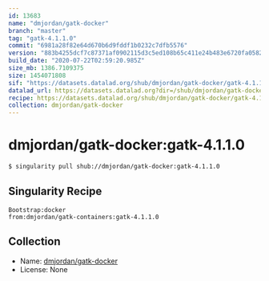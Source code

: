 ```yaml
---
id: 13683
name: "dmjordan/gatk-docker"
branch: "master"
tag: "gatk-4.1.1.0"
commit: "6981a28f82e64d670b6d9fddf1b0232c7dfb5576"
version: "883b4255dcf7c87371af0902115d3c5ed108b65c411e24b483e6720fa0582950"
build_date: "2020-07-22T02:59:20.985Z"
size_mb: 1386.7109375
size: 1454071808
sif: "https://datasets.datalad.org/shub/dmjordan/gatk-docker/gatk-4.1.1.0/2020-07-22-6981a28f-883b4255/883b4255dcf7c87371af0902115d3c5ed108b65c411e24b483e6720fa0582950.sif"
datalad_url: https://datasets.datalad.org?dir=/shub/dmjordan/gatk-docker/gatk-4.1.1.0/2020-07-22-6981a28f-883b4255/
recipe: https://datasets.datalad.org/shub/dmjordan/gatk-docker/gatk-4.1.1.0/2020-07-22-6981a28f-883b4255/Singularity
collection: dmjordan/gatk-docker
---
```


# dmjordan/gatk-docker:gatk-4.1.1.0

```bash
$ singularity pull shub://dmjordan/gatk-docker:gatk-4.1.1.0
```

## Singularity Recipe

```singularity
Bootstrap:docker
from:dmjordan/gatk-containers:gatk-4.1.1.0
```

## Collection

 - Name: [dmjordan/gatk-docker](https://github.com/dmjordan/gatk-docker)
 - License: None

